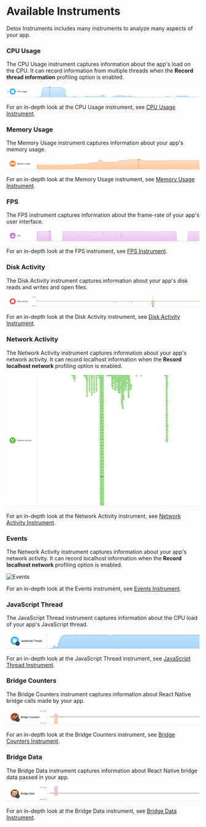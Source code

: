 # Available Instruments

Detox Instruments includes many instruments to analyze many aspects of your app.

### CPU Usage

The CPU Usage instrument captures information about the app's load on the CPU. It can record information from multiple threads when the **Record thread information** profiling option is enabled.

![CPU Usage](Resources/Instrument_CPUUsage.png "CPU Usage")

For an in-depth look at the CPU Usage instrument, see [CPU Usage Instrument](Instrument_CPUUsage.md).

### Memory Usage

The Memory Usage instrument captures information about your app's memory usage.

![Memory Usage](Resources/Instrument_MemoryUsage.png "Memory Usage")

For an in-depth look at the Memory Usage instrument, see [Memory Usage Instrument](Instrument_MemoryUsage.md).

### FPS

The FPS instrument captures information about the frame-rate of your app's user interface.

![FPS](Resources/Instrument_FPS.png "FPS")

For an in-depth look at the FPS instrument, see [FPS Instrument](Instrument_FPS.md).

### Disk Activity

The Disk Activity instrument captures information about your app's disk reads and writes and open files.

![Disk Activity](Resources/Instrument_DiskActivity.png "Disk Activity")

For an in-depth look at the Disk Activity instrument, see [Disk Activity Instrument](Instrument_DiskActivity.md).

### Network Activity

The Network Activity instrument captures information about your app's network activity. It can record localhost information when the **Record localhost network** profiling option is enabled.

![Network Activity](Resources/Instrument_NetworkActivity.png "Network Activity")

For an in-depth look at the Network Activity instrument, see [Network Activity Instrument](Instrument_NetworkActivity.md).

### Events

The Network Activity instrument captures information about your app's network activity. It can record localhost information when the **Record localhost network** profiling option is enabled.

![Events](/Users/lnatan/Desktop/Code/DetoxInstruments/Documentation/Resources/Instrument_Events.png "Events")

For an in-depth look at the Events instrument, see [Events Instrument](Instrument_Events.md).

### JavaScript Thread

The JavaScript Thread instrument captures information about the CPU load of your app's JavaScript thread.

![JavaScript Thread](Resources/Instrument_RNJSThread.png "JavaScript Thread")

For an in-depth look at the JavaScript Thread instrument, see [JavaScript Thread Instrument](Instrument_JavaScriptThread.md).

### Bridge Counters

The Bridge Counters instrument captures information about React Native bridge calls made by your app.

![Bridge Counters](Resources/Instrument_RNBridgeCounters.png "Bridge Counters")

For an in-depth look at the Bridge Counters instrument, see [Bridge Counters Instrument](Instrument_BridgeCounters.md).

### Bridge Data

The Bridge Data instrument captures information about React Native bridge data passed in your app.

![Bridge Data](Resources/Instrument_RNBridgeData.png "Bridge Data")

For an in-depth look at the Bridge Data instrument, see [Bridge Data Instrument](Instrument_BridgeData.md).